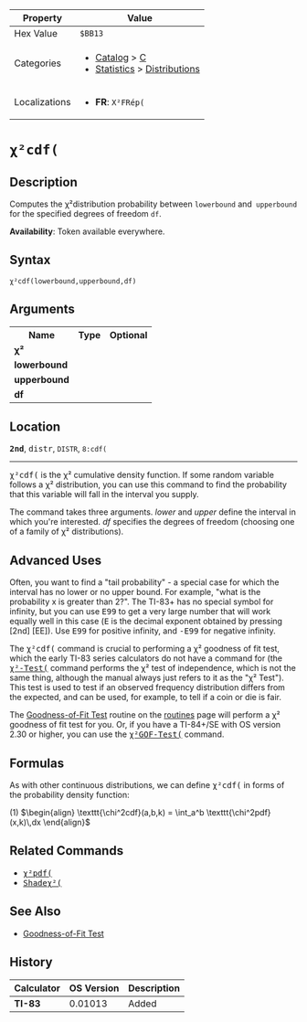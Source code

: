 | Property      | Value |
|---------------|-------|
| Hex Value     | `$BB13`|
| Categories    | <ul><li>[Catalog](<../categories/Catalog.md>) > [C](<../categories/Catalog.md#C>)</li><li>[Statistics](<../categories/Statistics.md>) > [Distributions](<../categories/Statistics.md#Distributions>)</li></ul> |
| Localizations | <ul><li><b>FR</b>: `X²FRép(	`</li></ul> |

# `χ²cdf(`

## Description
Computes the χ²distribution probability between `lowerbound` and` upperbound` for the specified degrees of freedom `df`.


<b>Availability</b>: Token available everywhere.

## Syntax
`χ²cdf(lowerbound,upperbound,df)`

## Arguments
<table>
<tr><th>Name</th><th>Type</th><th>Optional</th></tr>

<tr><td><b>χ²</b></td><td></td><td></td></tr>

<tr><td><b>lowerbound</b></td><td></td><td></td></tr>

<tr><td><b>upperbound</b></td><td></td><td></td></tr>

<tr><td><b>df</b></td><td></td><td></td></tr>

</table>

## Location
<tt><kbd><b>2nd</b></kbd></tt>, <kbd>distr</kbd>, `DISTR`, `8:cdf(`
<hr>

<tt>χ²cdf(</tt> is the χ² cumulative density function. If some random variable follows a χ² distribution, you can use this command to find the probability that this variable will fall in the interval you supply.

The command takes three arguments. _lower_ and _upper_ define the interval in which you're interested. _df_ specifies the degrees of freedom (choosing one of a family of χ² distributions).

## Advanced Uses

Often, you want to find a "tail probability" - a special case for which the interval has no lower or no upper bound. For example, "what is the probability x is greater than 2?". The TI-83+ has no special symbol for infinity, but you can use <tt>E99</tt> to get a very large number that will work equally well in this case (<tt>E</tt> is the decimal exponent obtained by pressing [2nd] [EE]). Use <tt>E99</tt> for positive infinity, and <tt>-E99</tt> for negative infinity.

The <tt>χ²cdf(</tt> command is crucial to performing a χ² goodness of fit test, which the early TI-83 series calculators do not have a command for (the <tt><a href="/chisquare-test">χ²-Test(</a></tt> command performs the χ² test of independence, which is not the same thing, although the manual always just refers to it as the "χ² Test"). This test is used to test if an observed frequency distribution differs from the expected, and can be used, for example, to tell if a coin or die is fair.

The [Goodness-of-Fit Test](/goodness-of-fit) routine on the [routines](/routines) page will perform a χ² goodness of fit test for you. Or, if you have a TI-84+/SE with OS version 2.30 or higher, you can use the <tt><a href="/chisquaregof-test">χ²GOF-Test(</a></tt> command.

## Formulas

As with other continuous distributions, we can define <tt>χ²cdf(</tt> in forms of the probability density function:

(1) $`\begin{align} \texttt{\chi^2cdf}(a,b,k) = \int_a^b \texttt{\chi^2pdf}(x,k)\,dx \end{align}`$ 

## Related Commands

*   <tt><a href="/chisquarepdf">χ²pdf(</a></tt>
*   <tt><a href="/shadechisquare">Shadeχ²(</a></tt>

## See Also

*   [Goodness-of-Fit Test](/goodness-of-fit)

## History
| Calculator | OS Version | Description |
|------------|------------|-------------|
| <b>TI-83</b> | 0.01013 | Added |


